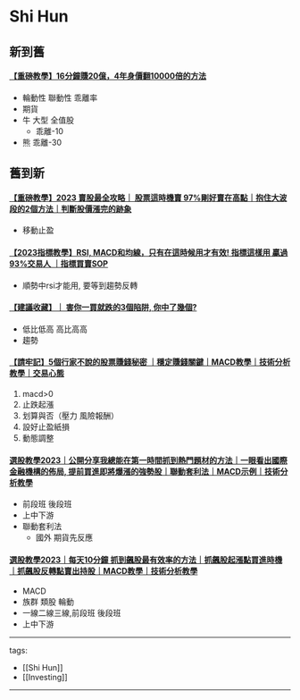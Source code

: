 # Shi Hun

## 新到舊
#### [【重磅教學】16分鐘賺20億，4年身價翻10000倍的方法](https://youtu.be/euXrp4P8IL0)
* 輪動性 聯動性 乖離率
* 期貨
* 牛 大型 全值股
  * 乖離-10
* 熊 乖離-30



## 舊到新
#### [【重磅教學】2023 賣股最全攻略｜ 股票這時機賣 97%剛好賣在高點｜抱住大波段的2個方法｜判斷股價漲完的跡象](https://youtu.be/QIZb13Kw_AY)
* 移動止盈 


#### [【2023指標教學】RSI, MACD和均線，只有在這時候用才有效! 指標這樣用 贏過93%交易人 ｜指標買賣SOP](https://youtu.be/crwZsfASaDY)
* 順勢中rsi才能用, 要等到趨勢反轉


#### [【建議收藏】｜ 害你一買就跌的3個陷阱, 你中了幾個?](https://youtu.be/dvawP8HFRSI)
* 低比低高 高比高高
* 趨勢

#### [【請牢記】5個行家不說的股票賺錢秘密 ｜穩定賺錢關鍵｜MACD教學｜技術分析教學｜交易心態](https://youtu.be/rdWpgXTQnsg)
1. macd>0
2. 止跌起漲
3. 划算與否（壓力 風險報酬）
4. 設好止盈紙損
5. 動態調整

#### [選股教學2023｜公開分享我總能在第一時間抓到熱門題材的方法｜一眼看出國際金融機構的佈局, 提前買進即將爆漲的強勢股｜聯動套利法｜MACD示例｜技術分析教學](https://www.youtube.com/watch?v=jqHazjPJAts)
* 前段班 後段班
* 上中下游
* 聯動套利法
  * 國外 期貨先反應

#### [選股教學2023｜每天10分鐘 抓到飆股最有效率的方法｜抓飆股起漲點買進時機 ｜抓飆股反轉點賣出持股｜MACD教學｜技術分析教學](https://www.youtube.com/watch?v=GuDY5E4oFWU)
* MACD
* 族群 類股 輪動
* 一線二線三線,前段班 後段班
* 上中下游

---
tags:
  - [[Shi Hun]]
  - [[Investing]]
  
---